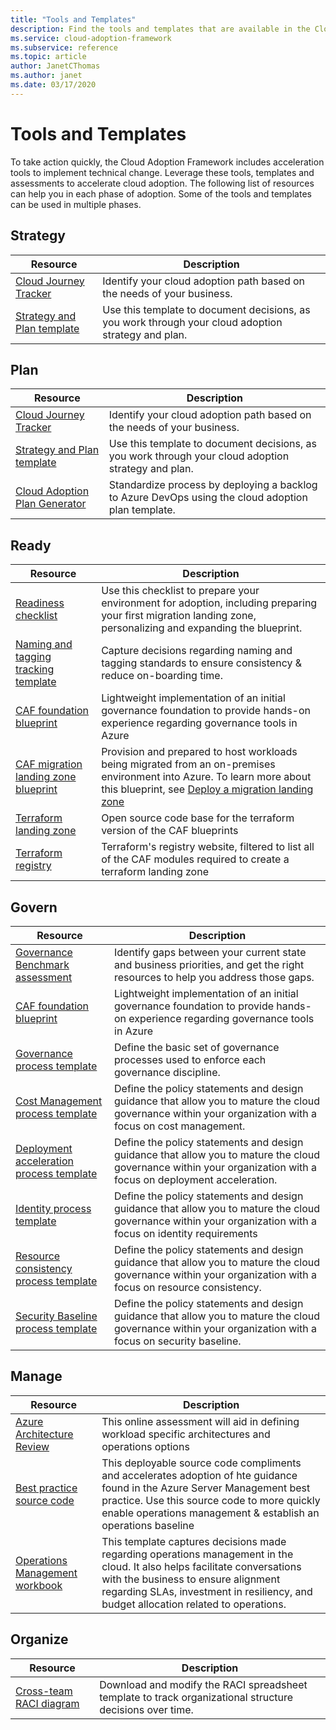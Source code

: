 ```yaml
---
title: "Tools and Templates"
description: Find the tools and templates that are available in the Cloud Adoption Framework to help you accelerate your cloud adoption. 
ms.service: cloud-adoption-framework
ms.subservice: reference
ms.topic: article
author: JanetCThomas 
ms.author: janet 
ms.date: 03/17/2020
---
```


# Tools and Templates

To take action quickly, the Cloud Adoption Framework includes acceleration tools to implement technical change. Leverage these tools, templates and assessments to accelerate cloud adoption. The following list of resources can help you in each phase of adoption. Some of the tools and templates can be used in multiple phases.

## Strategy

| Resource | Description |
|----------|-------------|
| [Cloud Journey Tracker](https://docs.microsoft.com/assessments/?mode=pre-assessment&id=cloud-journey-tracker) | Identify your cloud adoption path based on the needs of your business. |
| [Strategy and Plan template](https://archcenter.blob.core.windows.net/cdn/fusion/readiness/Microsoft-Cloud-Adoption-Framework-Strategy-and-Plan-Template.docx) | Use this template to document decisions, as you work through your cloud adoption strategy and plan. |

## Plan

| Resource | Description |
|----------|-------------|
| [Cloud Journey Tracker](https://docs.microsoft.com/assessments/?mode=pre-assessment&id=cloud-journey-tracker) | Identify your cloud adoption path based on the needs of your business. |
| [Strategy and Plan template](https://archcenter.blob.core.windows.net/cdn/fusion/readiness/Microsoft-Cloud-Adoption-Framework-Strategy-and-Plan-Template.docx) | Use this template to document decisions, as you work through your cloud adoption strategy and plan. |
| [Cloud Adoption Plan Generator](../plan/template.md) | Standardize process by deploying a backlog to Azure DevOps using the cloud adoption plan template. |


## Ready

| Resource | Description |
|----------|-------------|
| [Readiness checklist](https://raw.githubusercontent.com/microsoft/CloudAdoptionFramework/master/ready/readiness-checklist.docx) | Use this checklist to prepare your environment for adoption, including preparing your first migration landing zone, personalizing and expanding the blueprint.  |
| [Naming and tagging tracking template](https://archcenter.blob.core.windows.net/cdn/fusion/readiness/CAF%20Readiness%20Naming%20and%20Tagging%20tracking%20template.xlsx) | Capture decisions regarding naming and tagging standards to ensure consistency & reduce on-boarding time. |
| [CAF foundation blueprint](https://github.com/microsoft/CloudAdoptionFramework/tree/master/ready/migration-landing-zone-governance) | Lightweight implementation of an initial governance foundation to provide hands-on experience regarding governance tools in Azure |
| [CAF migration landing zone blueprint](https://github.com/microsoft/CloudAdoptionFramework/tree/master/ready/migration-landing-zone) | Provision and prepared to host workloads being migrated from an on-premises environment into Azure. To learn more about this blueprint, see [Deploy a migration landing zone](https://docs.microsoft.com/azure/architecture/cloud-adoption/ready/azure-readiness-guide/migration-landing-zone) |
| [Terraform landing zone](https://github.com/microsoft/CloudAdoptionFramework/tree/master/ready/terraform-landing-zones/landingzone_caf_foundations) | Open source code base for the terraform version of the CAF blueprints |
| [Terraform registry](https://registry.terraform.io/search?q=aztfmod) | Terraform's registry website, filtered to list all of the CAF modules required to create a terraform landing zone |

## Govern

| Resource | Description |
|----------|-------------|
| [Governance Benchmark assessment](https://cafbaseline.com) | Identify gaps between your current state and business priorities, and get the right resources to help you address those gaps. |
| [CAF foundation blueprint](https://github.com/microsoft/CloudAdoptionFramework/tree/master/ready/migration-landing-zone-governance) | Lightweight implementation of an initial governance foundation to provide hands-on experience regarding governance tools in Azure |
| [Governance process template](https://archcenter.blob.core.windows.net/cdn/fusion/governance/Governance%20Discipline%20Template.docx) | Define the basic set of governance processes used to enforce each governance discipline. |
| [Cost Management process template](https://archcenter.blob.core.windows.net/cdn/fusion/governance/Cost%20Management%20Discipline%20Template.docx) | Define the policy statements and design guidance that allow you to mature the cloud governance within your organization with a focus on cost management. |
| [Deployment acceleration process template](https://archcenter.blob.core.windows.net/cdn/fusion/governance/Deployment%20Acceleration%20Discipline%20Template.docx) | Define the policy statements and design guidance that allow you to mature the cloud governance within your organization with a focus on deployment acceleration. |
| [Identity process template](https://archcenter.blob.core.windows.net/cdn/fusion/governance/Identity%20Baseline%20Discipline%20Template.docx) | Define the policy statements and design guidance that allow you to mature the cloud governance within your organization with a focus on identity requirements |
| [Resource consistency process template](https://archcenter.blob.core.windows.net/cdn/fusion/governance/Resource%20Consistency%20Discipline%20Template.docx) | Define the policy statements and design guidance that allow you to mature the cloud governance within your organization with a focus on resource consistency. |
| [Security Baseline process template](https://archcenter.blob.core.windows.net/cdn/fusion/governance/Security%20Baseline%20Discipline%20Template.docx) | Define the policy statements and design guidance that allow you to mature the cloud governance within your organization with a focus on security baseline. |

## Manage

| Resource | Description |
|----------|-------------|
| [Azure Architecture Review](https://docs.microsoft.com/assessments/?id=azure-architecture-review) | This online assessment will aid in defining workload specific architectures and operations options |
| [Best practice source code](https://raw.githubusercontent.com/microsoft/CloudAdoptionFramework/master/manage/Automation-Best-Practices/) | This deployable source code compliments and accelerates adoption of hte guidance found in the Azure Server Management best practice. Use this source code to more quickly enable operations management & establish an operations baseline |
| [Operations Management workbook](https://raw.githubusercontent.com/microsoft/CloudAdoptionFramework/master/manage/opsmanagementworkbook.xlsx) | This template captures decisions made regarding operations management in the cloud. It also helps facilitate conversations with the business to ensure alignment regarding SLAs, investment in resiliency, and budget allocation related to operations. |

## Organize

| Resource | Description |
|----------|-------------|
| [Cross-team RACI diagram](https://archcenter.blob.core.windows.net/cdn/fusion/management/raci-template.xlsx) | Download and modify the RACI spreadsheet template to track organizational structure decisions over time. |
